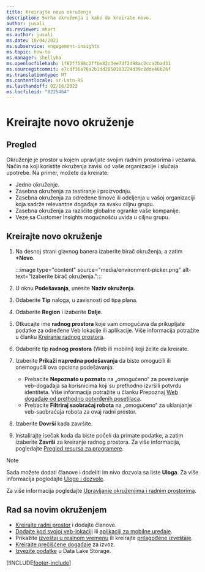 ```yaml
---
title: Kreirajte novo okruženje
description: Svrha okruženja i kako da kreirate novo.
author: jusali
ms.reviewer: mhart
ms.author: jusali
ms.date: 10/04/2021
ms.subservice: engagement-insights
ms.topic: how-to
ms.manager: shellyha
ms.openlocfilehash: 1f82ff588c2ffbe82c3ee7df2498ac2cca2bad31
ms.sourcegitcommit: e7cdf36a78a2b1dd2850183224d39c8dde46b26f
ms.translationtype: MT
ms.contentlocale: sr-Latn-RS
ms.lasthandoff: 02/16/2022
ms.locfileid: "8225464"
---
```

# <a name="create-a-new-environment"></a>Kreirajte novo okruženje 

## <a name="overview"></a>Pregled

Okruženje je prostor u kojem upravljate svojim radnim prostorima i vezama. Način na koji koristite okruženja zavisi od vaše organizacije i slučaja upotrebe. Na primer, možete da kreirate:

- Jedno okruženje.
- Zasebna okruženja za testiranje i proizvodnju.
- Zasebna okruženja za određene timove ili odeljenja u vašoj organizaciji koja sadrže relevantne događaje za svaku ciljnu grupu.
- Zasebna okruženja za različite globalne ogranke vaše kompanije.
- Veze sa Customer Insights mogućnošću uvida u ciljnu grupu.

## <a name="create-a-new-environment"></a>Kreirajte novo okruženje

1. Na desnoj strani glavnog banera izaberite birač okruženja, a zatim **+Novo**.

   :::image type="content" source="media/environment-picker.png" alt-text="Izaberite birač okruženja.":::

1. U oknu **Podešavanja**, unesite **Naziv okruženja**.

1. Odaberite **Tip** naloga, u zavisnosti od tipa plana.

1. Odaberite **Region** i izaberite **Dalje**. 

1. Otkucajte ime **radnog prostora** koje vam omogućava da prikupljate podatke za određene Veb lokacije ili aplikacije. Više informacija potražite u članku [Kreiranje radnog prostora](create-workspace.md).

1. Odaberite tip **radnog prostora** (Web ili mobilni) koji želite da kreirate. 

1. Izaberite **Prikaži napredna podešavanja** da biste omogućili ili onemogućili ova opciona podešavanja:

   - Prebacite **Nepoznato u poznato** na „omogućeno“ za povezivanje veb-događaja sa korisnicima koji su prethodno izvršili potvrdu identiteta. Više informacija potražite u članku Prepoznaj [Web događaje od prethodno potvrđenih posetilaca](unknown-to-known.md).
   - Prebacite **Filtriraj saobraćaj robota** na „omogućeno“ za uklanjanje veb-saobraćaja robota za ovaj radni prostor. 

1. Izaberite **Dovrši** kada završite. 

1. Instalirajte isečak koda da biste počeli da primate podatke, a zatim izaberite **Završi** za kreiranje radnog prostora. Za više informacija, pogledajte [Pregled resursa za programere](developer-resources.md).

> [!NOTE]
> Sada možete dodati članove i dodeliti im nivo dozvola sa liste **Uloga**. Za više informacija pogledajte [Uloge i dozvole](user-roles.md). 

Za više informacija pogledajte [Upravljanje okruženjima i radnim prostorima](manage-environments-workspaces.md).

## <a name="work-with-your-new-environment"></a>Rad sa novim okruženjem

- [Kreirajte radni prostor](../engagement-insights/create-workspace.md) i dodajte članove.
- [Dodajte kod svojoj veb-lokaciji](../engagement-insights/instrument-website.md) ili [aplikaciji za mobilne uređaje](../engagement-insights/developer-resources.md#capture-events-from-mobile-apps).
- Prikažite [izveštaj u realnom vremenu](../engagement-insights/view-reports.md) ili kreirajte [prilagođene izveštaje](../engagement-insights/custom-reports.md).
- [Kreirajte prečišćene događaje](../engagement-insights/refined-events.md) za izvoz.
- [Izvezite podatke](../engagement-insights/export-events.md) u Data Lake Storage.

[!INCLUDE[footer-include](../includes/footer-banner.md)]
